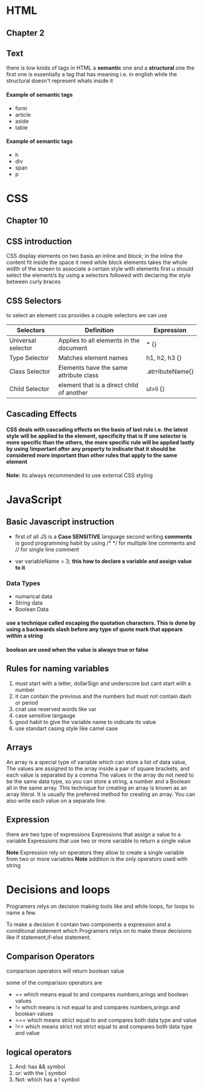 # HTML
## Chapter 2
## Text
there is tow knids of tags in HTML a **semantic** one and a **structural** one the first one is essentially a tag that has meaning   i.e. in english while the structural doesn't represent whats inside it 

#### Example of semantic tags
- form
- article
- aside
- table
#### Example of semantic tags
- h 
- div
- span
- p
# CSS
## Chapter 10
## CSS introduction
CSS display elements on two basis an inline and block; in the inline the content fit inside the space it need while block elements takes the whole width of the screen
to associate a certain style with elements first u should select the element/s by using a selectors followed with declaring the style between curly braces 

## CSS Selectors
to select an element css provides a couple selectors we can use

Selectors|Definition|Expression
---------|---------|---------
Universal selector|Applies to all elements in the document| * {}
Type Selector|Matches element names|h1, h2, h3 {}
Class Selector|Elements have the same attribute class| .atrributeName{}
Child Selector|element that is a direct child of another|ul>li {}

## Cascading Effects
#### CSS deals with cascading effects on the basis of last rule i.e. the latest style will be applied to the element, specificity that is If one selector is more specific than the others, the more specific rule will be applied lastly by using !important after any property to indicate that it should be considered more important than other rules that apply to the same element

**Note:** its always recommended to use external CSS styling


# JavaScript
## Basic Javascript instruction
* first of all JS is a **Case SENSITIVE** language
second writing **comments** is good programming habit by using /* */ for multiple line comments and // for single line comment

* var variableName = 3; **this how to declare a variable and assign value to it**

### Data Types
* numarical data 
* String data 
* Boolean Data

#### use a technique called escaping the quotation characters. This is done by using a backwards slash before any type of quote mark that appears within a string
#### boolean are used when the value is always true or false

## Rules for naming variables
1. must start with a letter, dollarSign and underscore but cant start with a number
2. it can contain the previous and the numbers but must not contain dash or period
3. cnat use reserved words like var
4. case sensitive langauge
5. good habit to give the variable name to indicate its value
6. use standart casing style like camel case

## Arrays
An array is a special type of variable which can store a list of data value, The values are assigned to the array inside a pair of square brackets, and each value is separated by a comma The
values in the array do not need to be the same data type, so you can store a string, a number and a Boolean all in the same array. This technique for creating an array is known as an array literal. It is usually the preferred method for creating an array. You can also write each value on a separate line.
## Expression
there are two type of expressions
Expressions that assign a value to a variable
Expressions that use two or more variable to return a single value

**Note** Expression rely on operators they allow to create a single variable from two or more variables
**Note** addition is the only operators used with string

# Decisions and loops
Programers relys on decision making tools like  and while loops, for loops to name a few.

To make a decision it contain two components a expression and a coniditional statement which Programers relys on to make these decisions like if statement,if-else statement.

## Comparison Operators

comparison operators will return boolean value

some of the comparison operators are
* == which means equal to and compares numbers,srings and boolean values
* != which means is not equal to and compares numbers,srings and boolean values
* === which means strict equal to and compares both data type and value
* !== which means strict not strict equal to and compares both data type and value
## logical operators 
1. And: has && symbol
2. or: with the \| symbol
3. Not: which has a ! symbol